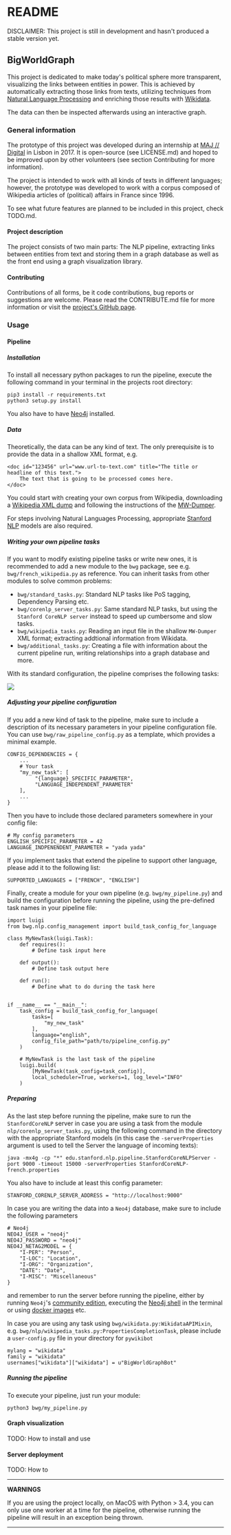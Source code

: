 # README

DISCLAIMER: This project is still in development and hasn't produced a stable version yet.

## BigWorldGraph

This project is dedicated to make today's political sphere more transparent, visualizing the links between entities in 
power. This is achieved by automatically extracting those links from texts, utilizing techniques from [Natural Language 
Processing](https://en.wikipedia.org/wiki/Natural_language_processing) and enriching those results with 
[Wikidata](https://www.wikidata.org/wiki/Wikidata:Main_Page).

The data can then be inspected afterwards using an interactive graph.


### General information

The prototype of this project was developed during an internship at [MAJ // Digital](http://maj.digital/) in Lisbon in 2017. 
It is open-source (see LICENSE.md) and hoped to be improved upon by other volunteers (see section Contributing for more 
information). 

The project is intended to work with all kinds of texts in different languages; however, the prototype was developed to 
work with a corpus composed of Wikipedia articles of (political) affairs in France since 1996.

To see what future features are planned to be included in this project, check TODO.md.

#### Project description

The project consists of two main parts: The NLP pipeline, extracting links between entities from text and storing them 
in a graph database as well as the front end using a graph visualization library.

#### Contributing

Contributions of all forms, be it code contributions, bug reports or suggestions are welcome. Please read the 
CONTRIBUTE.md file for more information or visit the [project's GitHub page](https://github.com/majdigital/bigworldgraph).

### Usage

#### Pipeline

##### Installation

To install all necessary python packages to run the pipeline, execute the following command in your terminal in the projects 
root directory:

    pip3 install -r requirements.txt
    python3 setup.py install
    
You also have to have [Neo4j](https://neo4j.com/download/) installed.


##### Data

Theoretically, the data can be any kind of text. The only prerequisite is to provide the data in a shallow XML format, e.g.

    <doc id="123456" url="www.url-to-text.com" title="The title or headline of this text.">
        The text that is going to be processed comes here.
    </doc>
    
You could start with creating your own corpus from Wikipedia, downloading a [Wikipedia XML dump](https://dumps.wikimedia.org/)
and following the instructions of the [MW-Dumper](https://www.mediawiki.org/wiki/Manual:MWDumper).

For steps involving Natural Languages Processing, appropriate [Stanford NLP](https://stanfordnlp.github.io/CoreNLP/download.html) models are also required.


##### Writing your own pipeline tasks

If you want to modify existing pipeline tasks or write new ones, it is recommended to add a new module to the `bwg` package,
see e.g. `bwg/french_wikipedia.py` as reference. You can inherit tasks from other modules to solve common problems:

* `bwg/standard_tasks.py`: Standard NLP tasks like PoS tagging, Dependency Parsing etc.
* `bwg/corenlp_server_tasks.py`: Same standard NLP tasks, but using the `Stanford CoreNLP server` instead to speed up 
cumbersome and slow tasks.
* `bwg/wikipedia_tasks.py`: Reading an input file in the shallow `MW-Dumper` XML format; extracting addtional information 
from Wikidata.
* `bwg/additional_tasks.py`: Creating a file with information about the current pipeline run, writing relationships into 
a graph database and more.

With its standard configuration, the pipeline comprises the following tasks:

![](./img/flowchart.png)


##### Adjusting your pipeline configuration

If you add a new kind of task to the pipeline, make sure to include a description of its necessary parameters in 
your pipeline configuration file. You can use `bwg/raw_pipeline_config.py` as a template, which provides a minimal example.

    CONFIG_DEPENDENCIES = {
        ...
        # Your task
        "my_new_task": [
             "{language}_SPECIFIC_PARAMETER", 
             "LANGUAGE_INDEPENDENT_PARAMETER"
        ],
        ...
    }
    
Then you have to include those declared parameters somewhere in your config file:

    # My config parameters
    ENGLISH_SPECIFIC_PARAMETER = 42
    LANGUAGE_INDPENENDENT_PARAMETER = "yada yada"
    
If you implement tasks that extend the pipeline to support other language, please add it to the following list:

    SUPPORTED_LANGUAGES = ["FRENCH", "ENGLISH"]
    
Finally, create a module for your own pipeline (e.g. `bwg/my_pipeline.py`) and build the configuration before running the pipeline, using the 
pre-defined task names in your pipeline file: 

    import luigi
    from bwg.nlp.config_management import build_task_config_for_language
    
    class MyNewTask(luigi.Task):
        def requires():
            # Define task input here
            
        def output():
            # Define task output here
            
        def run():
            # Define what to do during the task here
            
    
    if __name__ == "__main__":
        task_config = build_task_config_for_language(
            tasks=[
                "my_new_task"
            ],
            language="english",
            config_file_path="path/to/pipeline_config.py"
        )
        
        # MyNewTask is the last task of the pipeline
        luigi.build(
            [MyNewTask(task_config=task_config)],
            local_scheduler=True, workers=1, log_level="INFO"
        )


##### Preparing

As the last step before running the pipeline, make sure to run the `StanfordCoreNLP` server in case you are using a task
from the module `nlp/corenlp_server_tasks.py`, using the following command in the directory with the appropriate Stanford
models (in this case the `-serverProperties` argument is used to tell the Server the language of incoming texts):

    java -mx4g -cp "*" edu.stanford.nlp.pipeline.StanfordCoreNLPServer -port 9000 -timeout 15000 -serverProperties StanfordCoreNLP-french.properties 
    
You also have to include at least this config parameter:

    STANFORD_CORENLP_SERVER_ADDRESS = "http://localhost:9000"
      
In case you are writing the data into a `Neo4j` database, make sure to include the following parameters

    # Neo4j
    NEO4J_USER = "neo4j"
    NEO4J_PASSWORD = "neo4j"
    NEO4J_NETAG2MODEL = {
        "I-PER": "Person",
        "I-LOC": "Location",
        "I-ORG": "Organization",
        "DATE": "Date",
        "I-MISC": "Miscellaneous"
    }
    
and remember to run the server before running the pipeline, either by running `Neo4j`'s [community edition](https://neo4j.com/download/),
executing the [Neo4j shell](http://technoracle.blogspot.pt/2012/04/neo4j-installing-running-and-shell.html) in the terminal 
or using [docker images](https://neo4j.com/developer/docker/) etc.

In case you are using any task using `bwg/wikidata.py:WikidataAPIMixin`, e.g. `bwg/nlp/wikipedia_tasks.py:PropertiesCompletionTask`,
please include a `user-config.py` file in your directory for `pywikibot`

    mylang = "wikidata"
    family = "wikidata"
    usernames["wikidata"]["wikidata"] = u"BigWorldGraphBot"


##### Running the pipeline

To execute your pipeline, just run your module:

    python3 bwg/my_pipeline.py


#### Graph visualization

TODO: How to install and use

#### Server deployment

TODO: How to

--- 

**WARNINGS**

If you are using the project locally, on MacOS with Python > 3.4, you can only use one worker at a time for the 
pipeline, otherwise running the pipeline will result in an exception being thrown.

---
